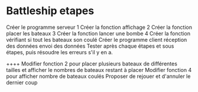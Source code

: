 # Battleship etapes
Créer le programme serveur
	1 Créer la fonction affichage 
	2 Créer la fonction placer les bateaux 
	3 Créer la fonction lancer une bombe 
	4 Créer la fonction vérifiant si tout les bateaux son coulé
Créer le programme client
	réception des données
	envoi des données
Tester après chaque étapes et sous étapes, puis résoudre les erreurs s'il y en a.

++++
Modifier fonction 2 pour placer plusieurs bateaux de différentes tailles et afficher le nombres de bateaux restant à placer
Modifier fonction 4 pour afficher nombre de bateaux coulés
Proposer de rejouer et d'annuler le dernier coup
